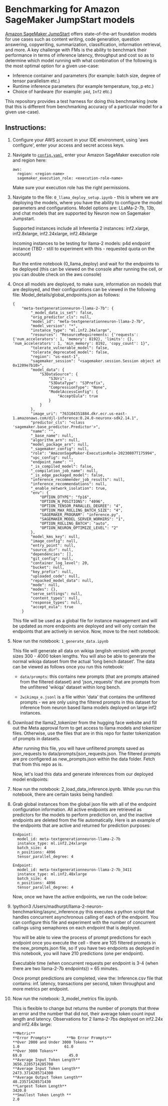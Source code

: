 # Benchmarking for Amazon SageMaker JumpStart models

[Amazon SageMaker JumpStart](https://aws.amazon.com/sagemaker/jumpstart/getting-started/) offers state-of-the-art foundation models for use cases such as content writing, code generation, question answering, copywriting, summarization, classification, information retrieval, and more. A key challenge with FMs is the ability to benchmark their performance in terms of inference latency, throughput and cost so as to determine which model running with what combination of the following is the most optimal option for a given use-case:
- Inference container and parameters (for example: batch size, degree of tensor parallelism etc.)
- Runtime inference parameters (for example temperature, top_p etc.)
- Choice of hardware (for example: `p4d`, `Inf2` etc.)

This repository provides a test harness for doing this benchmarking (note that this is different from benchmarking accuracy of a particular model for a given use-case).

## Instructions:

1. Configure your AWS account in your IDE environment, using 'aws configure', enter your access and secret access keys.

1. Navigate to [`config.yaml`](./config.yml), enter your Amazon SageMaker execution role and region here:

    ```
    aws:
      region: <region-name>
      sagemaker_execution_role: <execution-role-name>
    ```
      Make sure your execution role has the right permissions.

1. Navigate to the file: `0_llama_deploy_setup.ipynb` - this is where we are deploying the models, where you have the ability to configure the model parameters and configurations. Model options are: LLaMa-2-7b, 13b, and chat models that are supported by Neuron now on Sagemaker Jumpstart. 

    Supported instances include all Inferentia 2 instances: inf2.xlarge, inf2.8xlarge, inf2.24xlarge, inf2.48xlarge

    Incoming instances to be testing for llama-2 models: p4d endpoint instance (TBD - still to experiment with this - requested quota on the account)

    Run the entire notebook (0_llama_deploy) and wait for the endpoints to be deployed (this can be viewed on the console after running the cell, or you can double check on the aws console)

4. Once all models are deployed, to make sure, information on models that are deployed, and their configurations can be viewed in the following file: Model_details/global_endpoints.json as follows:

    ```
    {
        "meta-textgenerationneuron-llama-2-7b": {
            "_model_data_is_set": false,
            "orig_predictor_cls": null,
            "model_id": "meta-textgenerationneuron-llama-2-7b",
            "model_version": "*",
            "instance_type": "ml.inf2.24xlarge",
            "resources": "ResourceRequirements: {'requests': {'num_accelerators': 1, 'memory': 8192}, 'limits': {}, 'num_accelerators': 1, 'min_memory': 8192, 'copy_count': 1}",
            "tolerate_vulnerable_model": false,
            "tolerate_deprecated_model": false,
            "region": "us-east-1",
            "sagemaker_session": "<sagemaker.session.Session object at 0x1209e7b10>",
            "model_data": {
                "S3DataSource": {
                    "S3Uri": ,
                    "S3DataType": "S3Prefix",
                    "CompressionType": "None",
                    "ModelAccessConfig": {
                        "AcceptEula": true
                    }
                }
            },
            "image_uri": "763104351884.dkr.ecr.us-east-1.amazonaws.com/djl-inference:0.24.0-neuronx-sdk2.14.1",
            "predictor_cls": "<class 'sagemaker.base_predictor.Predictor'>",
            "name": "",
            "_base_name": null,
            "algorithm_arn": null,
            "model_package_arn": null,
            "_sagemaker_config": null,
            "role": "AmazonSageMaker-ExecutionRole-20230807T175994",
            "vpc_config": null,
            "endpoint_name": "",
            "_is_compiled_model": false,
            "_compilation_job_name": null,
            "_is_edge_packaged_model": false,
            "inference_recommender_job_results": null,
            "inference_recommendations": null,
            "_enable_network_isolation": true,
            "env": {
                "OPTION_DTYPE": "fp16",
                "OPTION_N_POSITIONS": "4096",
                "OPTION_TENSOR_PARALLEL_DEGREE": "4",
                "OPTION_MAX_ROLLING_BATCH_SIZE": "4",
                "SAGEMAKER_PROGRAM": "inference.py",
                "SAGEMAKER_MODEL_SERVER_WORKERS": "1",
                "OPTION_ROLLING_BATCH": "auto",
                "OPTION_NEURON_OPTIMIZE_LEVEL": "2"
            },
            "model_kms_key": null,
            "image_config": null,
            "entry_point": null,
            "source_dir": null,
            "dependencies": [],
            "git_config": null,
            "container_log_level": 20,
            "bucket": null,
            "key_prefix": null,
            "uploaded_code": null,
            "repacked_model_data": null,
            "mode": null,
            "modes": {},
            "serve_settings": null,
            "content_types": null,
            "response_types": null,
            "accept_eula": true
        }
    ```


    This file will be used as a global file for instance management and will be updated as more endpoints are deployed and will only contain the endpoints that are actively in service. Now, move to the next notebook:

1.  Now run the notebook: `1_generate_data.ipynb`

    This file will generate all data on wikiqa (english version) with prompt sizes 300 - 4000 token lengths. You will also be able to generate the normal wikiqa dataset from the actual 'long bench dataset'. The data can be viewed as follows once you run this notebook:

    - `data/prompts`: this contains new prompts (that are prompts attained from the filtered dataset) and 'json_requests' that are prompts from the unfiltered 'wikiqa' dataset within long bench.

    - `2wikimqa_e.jsonl` is a file within 'data' that contains the unfiltered prompts - we are only using the filtered prompts in this dataset for inference from neuron based llama models deployed on large inf2 instances.

1.  Download the llama2_tokenizer from the hugging face website and fill out the Meta approval form to get access to llama models and tokenizer files. Otherwise, use the files that are in this repo for faster tokenization of prompts in datasets.

    After running this file, you will have unfiltered prompts saved as json_requests to data/prompts/json_requests.json. The filtered prompts are pre configered as new_prompts.json within the data folder. Fetch that from this repo as is.

    Now, let's load this data and generate inferences from our deployed model endpoints:

1.  Now run the notebook: 2_load_data_inference.ipynb. While you run this notebook, there are certain tasks being handled: 

1. Grab global instances from the global json file with all of the endpoint configuration information. All active endpoints are retrieved as predictors for the models to perform prediction on, and the inactive endpoints are deleted from the file automatically. Here is an example of the endpoints that are active and returned for prediction purposes:

    ```
    Endpoint: 
      model_id: meta-textgenerationneuron-llama-2-7b
      instance_type: ml.inf2.24xlarge
      batch_size: 4
      n_positions: 4096
      tensor_parallel_degree: 4

    Endpoint: 
      model_id: meta-textgenerationneuron-llama-2-7b_3411
      instance_type: ml.inf2.48xlarge
      batch_size: 4
      n_positions: 4096
      tensor_parallel_degree: 4
    ```
    Now, once we have the active endpoints, we run the code below:

1.  !python3 /Users/madhurpt/llama-2-neuron-benchmarking/async_inference.py
    this executes a python script that handles concurrent asynchronous calling of each of the endpoint. You can configure this file and experiment with the number of concurrent callings using semaphores on each endpoint that is deployed. 

    You will be able to view the process of prompt predictions for each endpoint once you execute the cell - there are 105 filtered prompts in the new_prompts.json file, so if you have two endpoints as deployed in this notebook, you will have 210 predictions (one per endpoint).

    Executable time (when concurrent requests per endpoint is 3-4 (when there are two llama-2-7b endpoints)) = 65 minutes.

    Once prompt predictions are completed, view the: Inference.csv file that contains: inf. latency, transactions per second, token throughput and more metrics per endpoint.



1.  Now run the notebook: 3_model_metrics file.ipynb. 

    This is flexible to change but returns the number of prompts that threw an error and the number that did not, their average token count input length and latency. Observations for 2 llama-2-7bs deployed on inf2.24x and inf2.48x large:

    ```
    **Metric**	                                                    **Error Prompts**	    **No Error Prompts**
    **Over 2000 and Under 3000 Tokens **                            	1.0	                   61.0
    **Over 3000 Tokens**	                                            69.0	                 45.0
    **Average Input Token Length**	                              3656.2285714285700	
    **Average Input Token Length**		                                                   2473.3714285714300
    **Average Output Token Length**		                                                    48.23571428571430
    **Largest Token Length**		                                                             3420.0
    **Smallest Token Length	**	                                                              2.0
    ```


